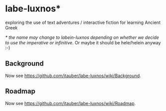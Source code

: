 # labe-luxnos*

exploring the use of text adventures / interactive fiction for learning Ancient Greek

_* the name may change to labein-luxnos depending on whether we decide to use the imperative or infinitive_. Or maybe it should be hele/helein anyway :-)

## Background

Now see <https://github.com/jtauber/labe-luxnos/wiki/Background>.

## Roadmap

Now see <https://github.com/jtauber/labe-luxnos/wiki/Roadmap>.
